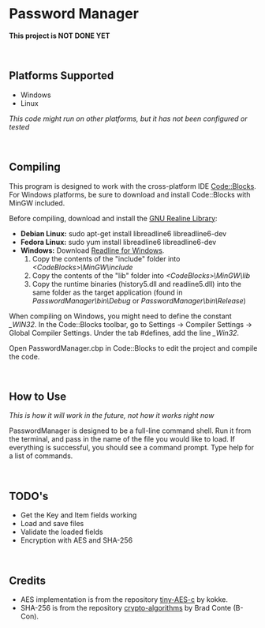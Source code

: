 # Password Manager
__This project is NOT DONE YET__

<br>

## Platforms Supported
* Windows
* Linux

_This code might run on other platforms, but it has not been configured or tested_

<br>

## Compiling

This program is designed to work with the cross-platform IDE [Code::Blocks](http://www.codeblocks.org/). For Windows platforms, be sure to download and install Code::Blocks with MinGW included.

Before compiling, download and install the [GNU Realine Library](https://tiswww.case.edu/php/chet/readline/rltop.html):
* __Debian Linux:__ sudo apt-get install libreadline6 libreadline6-dev
* __Fedora Linux:__ sudo yum install libreadline6 libreadline6-dev
* __Windows:__ Download [Readline for Windows](http://gnuwin32.sourceforge.net/packages/readline.htm).
  1. Copy the contents of the "include" folder into _\<CodeBlocks\>\MinGW\include_
  2. Copy the contents of the "lib" folder into _\<CodeBlocks\>\MinGW\lib_
  3. Copy the runtime binaries (history5.dll and readline5.dll) into the same folder as the target application (found in _PasswordManager\bin\Debug_ or _PasswordManager\bin\Release_)

When compiling on Windows, you might need to define the constant *\_WIN32*. In the Code::Blocks toolbar, go to Settings -> Compiler Settings -> Global Compiler Settings. Under the tab #defines, add the line *\_Win32*.

Open PasswordManager.cbp in Code::Blocks to edit the project and compile the code.

<br>

## How to Use
*This is how it will work in the future, not how it works right now*

PasswordManager is designed to be a full-line command shell. Run it from the terminal, and pass in the name of the file you would like to load. If everything is successful, you should see a command prompt. Type help for a list of commands.

<br>

## TODO's
* Get the Key and Item fields working
* Load and save files
* Validate the loaded fields
* Encryption with AES and SHA-256

<br>

## Credits
* AES implementation is from the repository [tiny-AES-c](https://github.com/kokke/tiny-AES-c) by kokke.
* SHA-256 is from the repository [crypto-algorithms](https://github.com/B-Con/crypto-algorithms/) by Brad Conte (B-Con).
